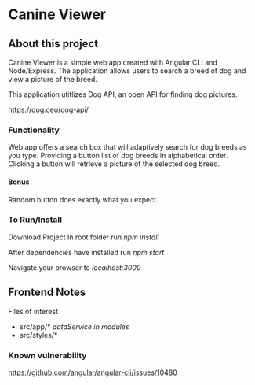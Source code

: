 # Canine Viewer

## About this project

Canine Viewer is a simple web app created with Angular CLI and Node/Express. The application allows users to search a breed of dog and view a picture of the breed.
 
This application utitlizes Dog API, an open API for finding dog pictures.

https://dog.ceo/dog-api/

### Functionality
Web app offers a search box that will adaptively search for dog breeds as you type. Providing a button list of dog breeds in alphabetical order. Clicking a button will retrieve a picture of the selected dog breed. 

#### Bonus 
Random button does exactly what you expect. 

### To Run/Install

Download Project
In root folder run *npm install*

After dependencies have installed run *npm start*

Navigate your browser to *localhost:3000*


## Frontend Notes

Files of interest

- src/app/*  *dataService in modules*
- src/styles/*

### Known vulnerability

https://github.com/angular/angular-cli/issues/10480
